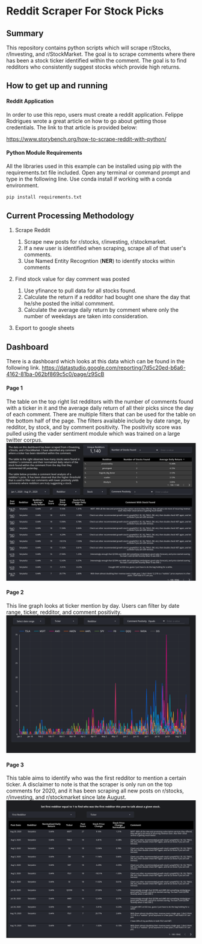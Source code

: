 # Reddit Scraper For Stock Picks
## Summary
This repository contains python scripts which will scrape r/Stocks, r/Investing, and r/StockMarket. The goal is to scrape comments where there has been a stock ticker identified within the comment. The goal is to find redditors who consistently suggest stocks which provide high returns.

## How to get up and running
#### Reddit Application
In order to use this repo, users must create a reddit application. Felippe Rodrigues wrote a great article on how to go about getting those credentials. The link to that article is provided below: 

https://www.storybench.org/how-to-scrape-reddit-with-python/

#### Python Module Requirements
All the libraries used in this example can be installed using pip with the requirements.txt file included. Open any terminal or command prompt and type in the following line. Use conda install if working with a conda environment. 
```python
pip install requirements.txt
```

## Current Processing Methodology
1. Scrape Reddit 
    1. Scrape new posts for r/stocks, r/investing, r/stockmarket.
    1. If a new user is identified when scraping, scrape all of that user's comments. 
    1. Use Named Entity Recogntion (**NER**) to identify stocks within comments

1. Find stock value for day comment was posted
    1. Use yfinance to pull data for all stocks found.
    2. Calculate the return if a redditor had bought one share the day that he/she posted the initial commment. 
    3. Calculate the average daily return by comment where only the number of weekdays are taken into consideration.
     
1. Export to google sheets
   

## Dashboard
There is a dashboard which looks at this data which can be found in the following link. 
https://datastudio.google.com/reporting/7d5c20ed-b6a6-4162-81ba-062bf869c5c0/page/z9ScB

#### Page 1
 The table on the top right list redditors with the number of comments found with a ticker in it and the average daily return of all their picks since the day of each comment. There are multiple filters that can be used for the table on the bottom half of the page. The filters available include by date range, by redditor, by stock, and by comment positivity. The positivity score was pulled using the vader sentiment module which was trained on a large twitter corpus.    
![page_1](images/page_1.png)

#### Page 2
This line graph looks at ticker mention by day. Users can filter by date range, ticker, redditor, and comment positivity. 
![page_2](images/page_2.png)

#### Page 3
This table aims to identify who was the first redditor to mention a certain ticker. A disclaimer to note is that the scraper is only run on the top comments for 2020, and it has been scraping all new posts on r/stocks, r/investing, and r/stockmarket since late August.
![page_3](images/page_3.png)